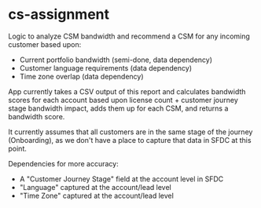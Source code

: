 # cs-assignment
Logic to analyze CSM bandwidth and recommend a CSM for any incoming customer based upon:
* Current portfolio bandwidth (semi-done, data dependency)
* Customer language requirements (data dependency)
* Time zone overlap (data dependency)

App currently takes a CSV output of this report and calculates bandwidth scores for each account based upon license count + customer journey stage bandwidth impact, adds them up for each CSM, and returns a bandwidth score.

It currently assumes that all customers are in the same stage of the journey (Onboarding), as we don't have a place to capture that data in SFDC at this point.

Dependencies for more accuracy:
* A "Customer Journey Stage" field at the account level in SFDC
* "Language" captured at the account/lead level
* "Time Zone" captured at the account/lead level
